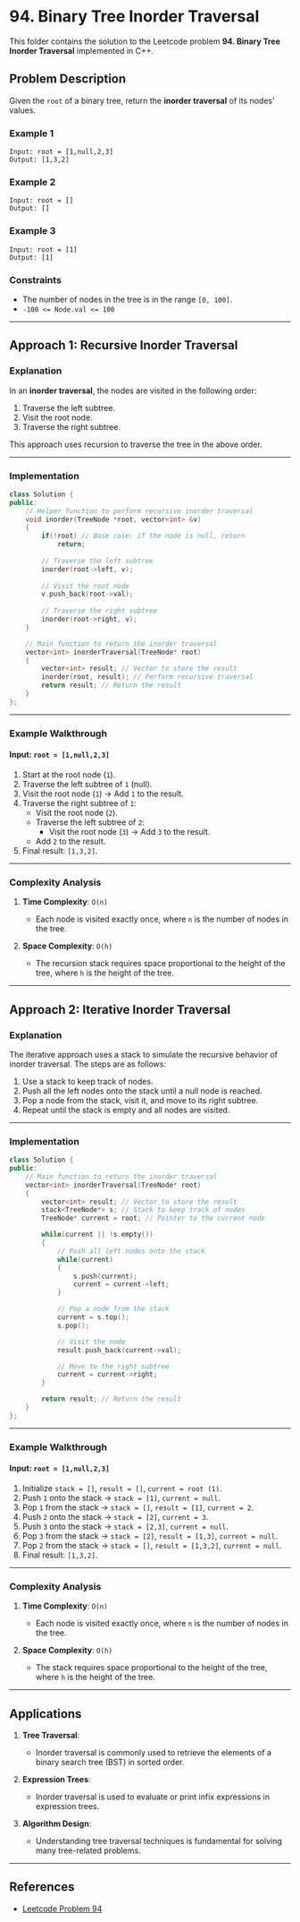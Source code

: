 # 94. Binary Tree Inorder Traversal

This folder contains the solution to the Leetcode problem **94. Binary Tree Inorder Traversal** implemented in C++.

## Problem Description

Given the `root` of a binary tree, return the **inorder traversal** of its nodes' values.

### Example 1

```
Input: root = [1,null,2,3]
Output: [1,3,2]
```

### Example 2

```
Input: root = []
Output: []
```

### Example 3

```
Input: root = [1]
Output: [1]
```

### Constraints

- The number of nodes in the tree is in the range `[0, 100]`.
- `-100 <= Node.val <= 100`

---

## Approach 1: Recursive Inorder Traversal

### Explanation

In an **inorder traversal**, the nodes are visited in the following order:
1. Traverse the left subtree.
2. Visit the root node.
3. Traverse the right subtree.

This approach uses recursion to traverse the tree in the above order.

---

### Implementation

```cpp
class Solution {
public:
    // Helper function to perform recursive inorder traversal
    void inorder(TreeNode *root, vector<int> &v)
    {
        if(!root) // Base case: if the node is null, return
            return;
        
        // Traverse the left subtree
        inorder(root->left, v);
        
        // Visit the root node
        v.push_back(root->val);
        
        // Traverse the right subtree
        inorder(root->right, v);
    }

    // Main function to return the inorder traversal
    vector<int> inorderTraversal(TreeNode* root) 
    {
        vector<int> result; // Vector to store the result
        inorder(root, result); // Perform recursive traversal
        return result; // Return the result
    }
};
```

---

### Example Walkthrough

#### Input: `root = [1,null,2,3]`

1. Start at the root node (`1`).
2. Traverse the left subtree of `1` (null).
3. Visit the root node (`1`) → Add `1` to the result.
4. Traverse the right subtree of `1`:
   - Visit the root node (`2`).
   - Traverse the left subtree of `2`:
     - Visit the root node (`3`) → Add `3` to the result.
   - Add `2` to the result.
5. Final result: `[1,3,2]`.

---

### Complexity Analysis

1. **Time Complexity**: `O(n)`
   - Each node is visited exactly once, where `n` is the number of nodes in the tree.

2. **Space Complexity**: `O(h)`
   - The recursion stack requires space proportional to the height of the tree, where `h` is the height of the tree.

---

## Approach 2: Iterative Inorder Traversal

### Explanation

The iterative approach uses a stack to simulate the recursive behavior of inorder traversal. The steps are as follows:
1. Use a stack to keep track of nodes.
2. Push all the left nodes onto the stack until a null node is reached.
3. Pop a node from the stack, visit it, and move to its right subtree.
4. Repeat until the stack is empty and all nodes are visited.

---

### Implementation

```cpp
class Solution {
public:
    // Main function to return the inorder traversal
    vector<int> inorderTraversal(TreeNode* root) 
    {
        vector<int> result; // Vector to store the result
        stack<TreeNode*> s; // Stack to keep track of nodes
        TreeNode* current = root; // Pointer to the current node

        while(current || !s.empty())
        {
            // Push all left nodes onto the stack
            while(current)
            {
                s.push(current);
                current = current->left;
            }

            // Pop a node from the stack
            current = s.top();
            s.pop();

            // Visit the node
            result.push_back(current->val);

            // Move to the right subtree
            current = current->right;
        }

        return result; // Return the result
    }
};
```

---

### Example Walkthrough

#### Input: `root = [1,null,2,3]`

1. Initialize `stack = []`, `result = []`, `current = root (1)`.
2. Push `1` onto the stack → `stack = [1]`, `current = null`.
3. Pop `1` from the stack → `stack = []`, `result = [1]`, `current = 2`.
4. Push `2` onto the stack → `stack = [2]`, `current = 3`.
5. Push `3` onto the stack → `stack = [2,3]`, `current = null`.
6. Pop `3` from the stack → `stack = [2]`, `result = [1,3]`, `current = null`.
7. Pop `2` from the stack → `stack = []`, `result = [1,3,2]`, `current = null`.
8. Final result: `[1,3,2]`.

---

### Complexity Analysis

1. **Time Complexity**: `O(n)`
   - Each node is visited exactly once, where `n` is the number of nodes in the tree.

2. **Space Complexity**: `O(h)`
   - The stack requires space proportional to the height of the tree, where `h` is the height of the tree.

---

## Applications

1. **Tree Traversal**:
   - Inorder traversal is commonly used to retrieve the elements of a binary search tree (BST) in sorted order.

2. **Expression Trees**:
   - Inorder traversal is used to evaluate or print infix expressions in expression trees.

3. **Algorithm Design**:
   - Understanding tree traversal techniques is fundamental for solving many tree-related problems.

---

## References

- [Leetcode Problem 94](https://leetcode.com/problems/binary-tree-inorder-traversal/)
